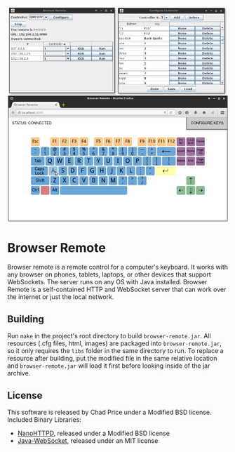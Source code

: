 ![Screenshot of the server management window, controller configuration window, and client browser.](/screenshot.png?raw=true)

# Browser Remote
Browser remote is a remote control for a computer's keyboard. It works with any browser on phones, tablets, laptops, or other devices that support WebSockets. The server runs on any OS with Java installed. Browser Remote is a self-contained HTTP and WebSocket server that can work over the internet or just the local network.

## Building
Run `make` in the project's root directory to build `browser-remote.jar`. All resources (.cfg files, html, images) are packaged into `browser-remote.jar`, so it only requires the `libs` folder in the same directory to run. To replace a resource after building, put the modified file in the same relative location and `browser-remote.jar` will load it first before looking inside of the jar archive.

## License
This software is released by Chad Price under a Modified BSD license.
Included Binary Libraries:
* [NanoHTTPD](https://github.com/NanoHttpd/nanohttpd), released under a Modified BSD license
* [Java-WebSocket](https://github.com/TooTallNate/Java-WebSocket), released under an MIT license
